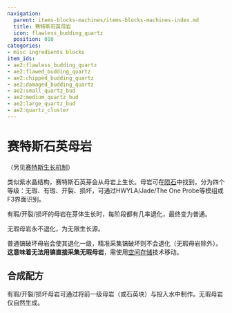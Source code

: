 ```yaml
---
navigation:
  parent: items-blocks-machines/items-blocks-machines-index.md
  title: 赛特斯石英母岩
  icon: flawless_budding_quartz
  position: 010
categories:
- misc ingredients blocks
item_ids:
- ae2:flawless_budding_quartz
- ae2:flawed_budding_quartz
- ae2:chipped_budding_quartz
- ae2:damaged_budding_quartz
- ae2:small_quartz_bud
- ae2:medium_quartz_bud
- ae2:large_quartz_bud
- ae2:quartz_cluster
---
```


# 赛特斯石英母岩

（另见[赛特斯生长机制](../ae2-mechanics/certus-growth.md)）

<GameScene zoom="4" background="transparent">
  <ImportStructure src="../assets/assemblies/budding_blocks.snbt" />
  <IsometricCamera yaw="195" pitch="30" />
</GameScene>

类似紫水晶结构，赛特斯石英芽会从母岩上生长。母岩可在[陨石](../ae2-mechanics/meteorites.md)中找到，分为四个等级：无瑕、有瑕、开裂、损坏，可通过HWYLA/Jade/The One Probe等模组或F3界面识别。

有瑕/开裂/损坏的母岩在芽体生长时，每阶段都有几率退化，最终变为普通<ItemLink id="quartz_block" />。

无瑕母岩永不退化，为无限生长源。

普通镐破坏母岩会使其退化一级，精准采集镐破坏则不会退化（无瑕母岩除外）。**这意味着无法用镐直接采集无瑕母岩**，需使用[空间存储](../ae2-mechanics/spatial-io.md)技术移动。

## 合成配方

有瑕/开裂/损坏母岩可通过将前一级母岩（或石英块）与<ItemLink id="charged_certus_quartz_crystal" />投入水中制作。无瑕母岩仅自然生成。

<Row>
  <RecipeFor id="damaged_budding_quartz" />

  <RecipeFor id="chipped_budding_quartz" />

  <RecipeFor id="flawed_budding_quartz" />
</Row>